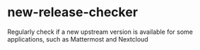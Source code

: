 # new-release-checker
Regularly check if a new upstream version is available for some applications, such as Mattermost and Nextcloud
